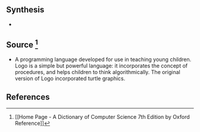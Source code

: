 ## Synthesis
- 
## Source [^1]
- A programming language developed for use in teaching young children. Logo is a simple but powerful language: it incorporates the concept of procedures, and helps children to think algorithmically. The original version of Logo incorporated turtle graphics.
## References

[^1]: [[Home Page - A Dictionary of Computer Science 7th Edition by Oxford Reference]]